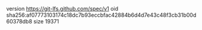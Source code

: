 version https://git-lfs.github.com/spec/v1
oid sha256:af07773103174c18dc7b93eccbfac42884b6d4d7e43c48f3cb31b00d60378db8
size 19371
